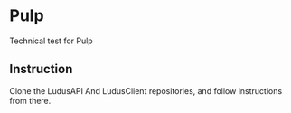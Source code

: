 # Pulp
Technical test for Pulp

## Instruction
Clone the LudusAPI And LudusClient repositories,
and follow instructions from there.
